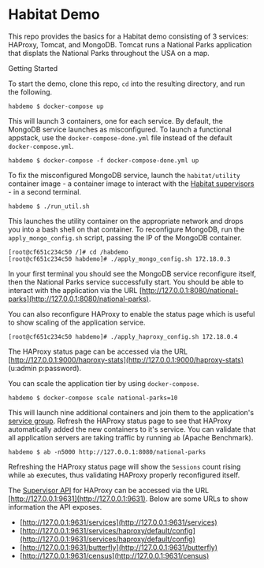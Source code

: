 # **Habitat Demo**

This repo provides the basics for a Habitat demo consisting of 3 services: HAProxy, Tomcat, and MongoDB. Tomcat runs a National Parks application that displats the National Parks throughout the USA on a map.

Getting Started

To start the demo, clone this repo, `cd` into the resulting directory, and run the following.

```
habdemo $ docker-compose up
```

This will launch 3 containers, one for each service. By default, the MongoDB service launches as misconfigured. To launch a functional appstack, use the `docker-compose-done.yml` file instead of the default `docker-compose.yml`.


```
habdemo $ docker-compose -f docker-compose-done.yml up
```

To fix the misconfigured MongoDB service, launch the `habitat/utility` container image - a container image to interact with the [Habitat supervisors](https://www.habitat.sh/docs/concepts-supervisor/) - in a second terminal.


```
habdemo $ ./run_util.sh
```

This launches the utility container on the appropriate network and drops you into a bash shell on that container. To reconfigure MongoDB, run the `apply_mongo_config.sh` script, passing the IP of the MongoDB container.

```
[root@cf651c234c50 /]# cd /habdemo
[root@cf651c234c50 habdemo]# ./apply_mongo_config.sh 172.18.0.3
```

In your first terminal you should see the MongoDB service reconfigure itself, then the National Parks service successfully start. You should be able to interact with the application via the URL [http://127.0.0.1:8080/national-parks](http://127.0.0.1:8080/national-parks).

You can also reconfigure HAProxy to enable the status page which is useful to show scaling of the application service.

```
[root@cf651c234c50 habdemo]# ./apply_haproxy_config.sh 172.18.0.4
```

The HAProxy status page can be accessed via the URL [http://127.0.0.1:9000/haproxy-stats](http://127.0.0.1:9000/haproxy-stats) (u:admin p:password). 

You can scale the application tier by using `docker-compose`.

```
habdemo $ docker-compose scale national-parks=10
```

This will launch nine additional containers and join them to the application's [service group](https://www.habitat.sh/docs/run-packages-service-groups/). Refresh the HAProxy status page to see that HAProxy automatically added the new containers to it's service. You can validate that all application servers are taking traffic by running `ab` (Apache Benchmark).

```
habdemo $ ab -n5000 http://127.0.0.1:8080/national-parks
```

Refreshing the HAProxy status page will show the `Sessions` count rising while `ab` executes, thus validating HAProxy properly reconfigured itself.

The [Supervisor API](https://www.habitat.sh/docs/run-packages-monitoring/) for HAProxy can be accessed via the URL [http://127.0.0.1:9631](http://127.0.0.1:9631). Below are some URLs to show information the API exposes.

* [http://127.0.0.1:9631/services](http://127.0.0.1:9631/services)
* [http://127.0.0.1:9631/services/haproxy/default/config](http://127.0.0.1:9631/services/haproxy/default/config)
* [http://127.0.0.1:9631/butterfly](http://127.0.0.1:9631/butterfly)
* [http://127.0.0.1:9631/census](http://127.0.0.1:9631/census)

